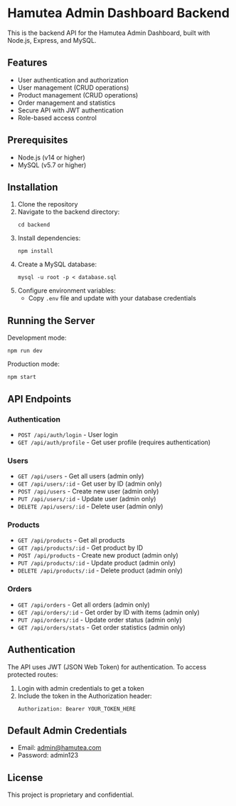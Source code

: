 # Hamutea Admin Dashboard Backend

This is the backend API for the Hamutea Admin Dashboard, built with Node.js, Express, and MySQL.

## Features

- User authentication and authorization
- User management (CRUD operations)
- Product management (CRUD operations)
- Order management and statistics
- Secure API with JWT authentication
- Role-based access control

## Prerequisites

- Node.js (v14 or higher)
- MySQL (v5.7 or higher)

## Installation

1. Clone the repository
2. Navigate to the backend directory:
   ```
   cd backend
   ```
3. Install dependencies:
   ```
   npm install
   ```
4. Create a MySQL database:
   ```
   mysql -u root -p < database.sql
   ```
5. Configure environment variables:
   - Copy `.env` file and update with your database credentials

## Running the Server

Development mode:
```
npm run dev
```

Production mode:
```
npm start
```

## API Endpoints

### Authentication
- `POST /api/auth/login` - User login
- `GET /api/auth/profile` - Get user profile (requires authentication)

### Users
- `GET /api/users` - Get all users (admin only)
- `GET /api/users/:id` - Get user by ID (admin only)
- `POST /api/users` - Create new user (admin only)
- `PUT /api/users/:id` - Update user (admin only)
- `DELETE /api/users/:id` - Delete user (admin only)

### Products
- `GET /api/products` - Get all products
- `GET /api/products/:id` - Get product by ID
- `POST /api/products` - Create new product (admin only)
- `PUT /api/products/:id` - Update product (admin only)
- `DELETE /api/products/:id` - Delete product (admin only)

### Orders
- `GET /api/orders` - Get all orders (admin only)
- `GET /api/orders/:id` - Get order by ID with items (admin only)
- `PUT /api/orders/:id` - Update order status (admin only)
- `GET /api/orders/stats` - Get order statistics (admin only)

## Authentication

The API uses JWT (JSON Web Token) for authentication. To access protected routes:

1. Login with admin credentials to get a token
2. Include the token in the Authorization header:
   ```
   Authorization: Bearer YOUR_TOKEN_HERE
   ```

## Default Admin Credentials

- Email: admin@hamutea.com
- Password: admin123

## License

This project is proprietary and confidential.